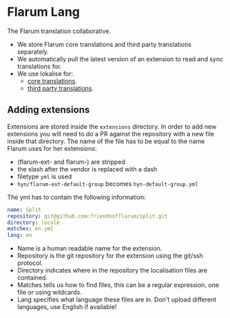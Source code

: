 # Flarum Lang

The Flarum translation collaborative.

- We store Flarum core translations and third party translations separately.
- We automatically pull the latest version of an extension to read and sync translations for.
- We use lokalise for:
    - [core translations](https://lokalise.com/public/722660935d41917e602af4.06892971/).
    - [third party translations](https://lokalise.com/public/905741775d41e764bd0b00.56796766/).

## Adding extensions

Extensions are stored inside the `extensions` directory. In order to
add new extensions you will need to do a PR against the repository
with a new file inside that directory. The name of the file has to be
equal to the name Flarum uses for her extensions:
 
 - (flarum-ext- and flarum-) are stripped
 - the slash after the vendor is replaced with a dash
 - filetype `yml` is used
 - `hyn/flarum-ext-default-group` becomes `hyn-default-group.yml`
 
 The yml has to contain the following information:
 
 ```yaml
 name: Split
 repository: git@github.com:friendsofflarum/split.git
 directory: locale
 matches: en.yml
 lang: en
```

- Name is a human readable name for the extension.
- Repository is the git repository for the extension using the git/ssh protocol.
- Directory indicates where in the repository the localisation files are contained.
- Matches tells us how to find files, this can be a regular expression, one file or using wildcards.
- Lang specifies what language these files are in. Don't upload different languages, use English if available! 
 
